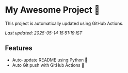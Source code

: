 # My Awesome Project 🚀

This project is automatically updated using GitHub Actions.

_Last updated: 2025-05-14 15:51:19 IST_

## Features
- Auto-update README using Python 🐍
- Auto Git push with GitHub Actions 🤖
